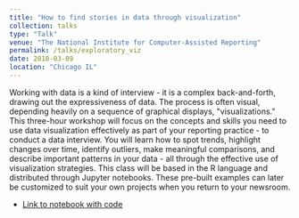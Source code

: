 ```yaml
---
title: "How to find stories in data through visualization"
collection: talks
type: "Talk"
venue: "The National Institute for Computer-Assisted Reporting"
permalink: /talks/exploratory_viz
date: 2018-03-09
location: "Chicago IL"
---
```


Working with data is a kind of interview - it is a complex back-and-forth, drawing out the expressiveness of data. The process is often visual, depending heavily on a sequence of graphical displays, "visualizations." This three-hour workshop will focus on the concepts and skills you need to use data visualization effectively as part of your reporting practice - to conduct a data interview. You will learn how to spot trends, highlight changes over time, identify outliers, make meaningful comparisons, and describe important patterns in your data - all through the effective use of visualization strategies. This class will be based in the R language and distributed through Jupyter notebooks. These pre-built examples can later be customized to suit your own projects when you return to your newsroom.

* [Link to notebook with code](https://www.kaggle.com/rtatman/how-to-find-stories-in-data-through-visualization?scriptVersionId=2740645)
